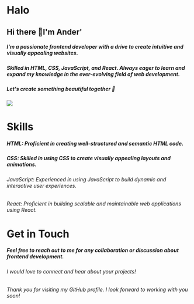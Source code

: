 # Halo
## Hi there 👋I'm Ander'


##### I'm a passionate frontend developer with a drive to create intuitive and visually appealing websites. 
##### Skilled in HTML, CSS, JavaScript, and React. Always eager to learn and expand my knowledge in the ever-evolving field of web development. 
##### Let's create something beautiful together 🚀

![](https://media.giphy.com/media/3E2cPlvPv37TkNPmNk/giphy.gif)

# Skills
##### HTML: Proficient in creating well-structured and semantic HTML code.
##### CSS: Skilled in using CSS to create visually appealing layouts and animations.
###### JavaScript: Experienced in using JavaScript to build dynamic and interactive user experiences.
###### React: Proficient in building scalable and maintainable web applications using React.


# Get in Touch
##### Feel free to reach out to me for any collaboration or discussion about frontend development.
###### I would love to connect and hear about your projects!

###### Thank you for visiting my GitHub profile. I look forward to working with you soon!






